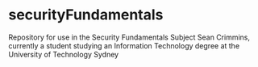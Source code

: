 # securityFundamentals
Repository for use in the Security Fundamentals Subject
Sean Crimmins, currently a student studying an Information Technology degree at the University of Technology Sydney
